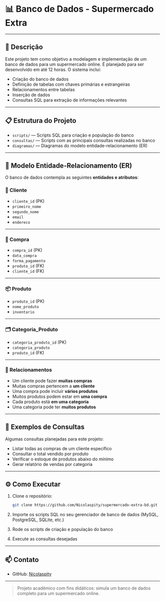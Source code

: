 # 📊 Banco de Dados - Supermercado Extra

---

## 📃 Descrição

Este projeto tem como objetivo a modelagem e implementação de um banco de dados para um supermercado online. É planejado para ser desenvolvido em até 12 horas. O sistema inclui:

- Criação do banco de dados
- Definição de tabelas com chaves primárias e estrangeiras
- Relacionamentos entre tabelas
- Inserção de dados
- Consultas SQL para extração de informações relevantes

---

## 📋 Estrutura do Projeto

- `scripts/` — Scripts SQL para criação e população do banco
- `consultas/` — Scripts com as principais consultas realizadas no banco
- `diagramas/` — Diagramas do modelo entidade-relacionamento (ER)

---

## 🔁 Modelo Entidade-Relacionamento (ER)

O banco de dados contempla as seguintes **entidades e atributos**:

### 🧾 Cliente
- `cliente_id` (PK)
- `primeiro_nome`
- `segundo_nome`
- `email`
- `endereco`

---

### 🛒 Compra
- `compra_id` (PK)
- `data_compra`
- `forma_pagamento`
- `produto_id` (FK)
- `cliente_id` (FK)

---

### 📦 Produto
- `produto_id` (PK)
- `nome_produto`
- `inventario`

---

### 🗂️ Categoria_Produto
- `categoria_produto_id` (PK)
- `categoria_produto`
- `produto_id` (FK)

---

### 🔗 Relacionamentos

- Um cliente pode fazer **muitas compras**
- Muitas compras pertencem a **um cliente**
- Uma compra pode incluir **vários produtos**
- Muitos produtos podem estar em **uma compra**
- Cada produto está **em uma categoria**
- Uma categoria pode ter **muitos produtos**

---

## 🔎 Exemplos de Consultas

Algumas consultas planejadas para este projeto:

- Listar todas as compras de um cliente específico
- Consultar o total vendido por produto
- Verificar o estoque de produtos abaixo do mínimo
- Gerar relatório de vendas por categoria

---

## ⚙️ Como Executar

1. Clone o repositório:
    ```bash
    git clone https://github.com/Nicolaspity/supermercado-extra-bd.git
    ```

2. Importe os scripts SQL no seu gerenciador de banco de dados (MySQL, PostgreSQL, SQLite, etc.)

3. Rode os scripts de criação e população do banco

4. Execute as consultas desejadas

---

## 📫 Contato

- GitHub: [Nicolaspity](https://github.com/Nicolaspity)

---

> Projeto acadêmico com fins didáticos: simula um banco de dados completo para um supermercado online.
